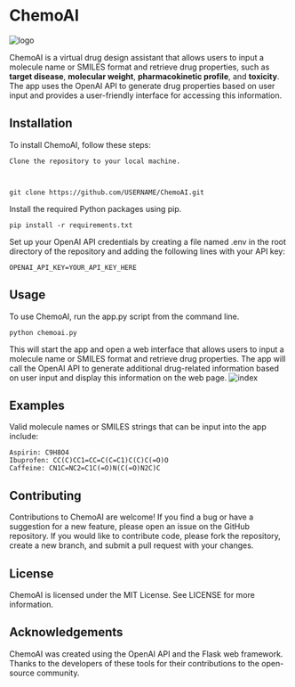 # ChemoAI

![logo](https://user-images.githubusercontent.com/91246296/227485787-44eaadd4-3a78-4cc9-b881-e49920537866.jpg)


ChemoAI is a virtual drug design assistant that allows users to input a molecule name or SMILES format and retrieve drug properties, such as **target disease**, **molecular weight**, **pharmacokinetic profile**, and **toxicity**. The app uses the OpenAI API to generate drug properties based on user input and provides a user-friendly interface for accessing this information.

## Installation

To install ChemoAI, follow these steps:

    Clone the repository to your local machine.



    git clone https://github.com/USERNAME/ChemoAI.git

Install the required Python packages using pip.

    pip install -r requirements.txt

Set up your OpenAI API credentials by creating a file named .env in the root directory of the repository and adding the following lines with your API key:

    OPENAI_API_KEY=YOUR_API_KEY_HERE

## Usage

To use ChemoAI, run the app.py script from the command line.

    python chemoai.py

This will start the app and open a web interface that allows users to input a molecule name or SMILES format and retrieve drug properties. The app will call the OpenAI API to generate additional drug-related information based on user input and display this information on the web page.
![index](https://user-images.githubusercontent.com/91246296/227491711-c799be3f-94c8-419a-bff6-eed53fd041f0.JPG)


## Examples
Valid molecule names or SMILES strings that can be input into the app include:

    Aspirin: C9H8O4
    Ibuprofen: CC(C)CC1=CC=C(C=C1)C(C)C(=O)O
    Caffeine: CN1C=NC2=C1C(=O)N(C(=O)N2C)C

## Contributing

Contributions to ChemoAI are welcome! If you find a bug or have a suggestion for a new feature, please open an issue on the GitHub repository. If you would like to contribute code, please fork the repository, create a new branch, and submit a pull request with your changes.

## License

ChemoAI is licensed under the MIT License. See LICENSE for more information.

## Acknowledgements

ChemoAI was created using the OpenAI API and the Flask web framework. Thanks to the developers of these tools for their contributions to the open-source community.
